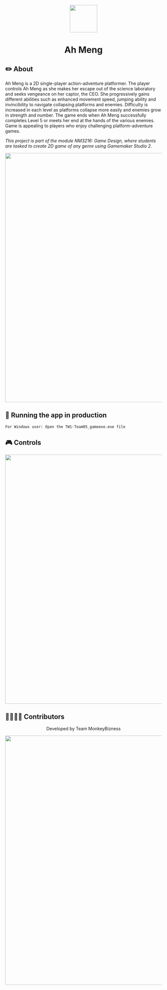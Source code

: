 <p align="center">
  <img src="https://i.imgur.com/6DZwPbW.png" width="88" />
  <h1 align="center">Ah Meng</h1>
</div>

## ✏️ About 
Ah Meng is a 2D single-player action-adventure platformer. The player controls Ah Meng as she makes her escape out of the science laboratory and seeks vengeance on her captor, the CEO. She progressively gains different abilities such as enhanced movement speed, jumping ability and invincibility to navigate collapsing platforms and enemies. Difficulty is increased in each level as platforms collapse more easily and enemies grow in strength and number. The game ends when Ah Meng successfully completes Level 5 or meets her end at the hands of the various enemies. Game is appealing to players who enjoy challenging platform-adventure games.

_This project is part of the module NM3216: Game Design, where students are tasked to create 2D game of any genre using Gamemaker Studio 2._

<p align="center">
  <img src="https://i.imgur.com/0pLETre.jpg" width=800 />
</div>

## 🚀 Running the app in production
```
For Windows user: Open the TW1-Team05_gameexe.exe file
```
## 🎮 Controls

<p align="center">
  <img src="https://i.imgur.com/SHeLTiE.jpg" width=800 />
</div>

## 👨‍💻👩‍💻 Contributors
<p align="center">Developed by Team MonkeyBizness</p>
<p align="center">
  <img src="https://i.imgur.com/KHW5VrY.jpg" width=800 />
</div>
